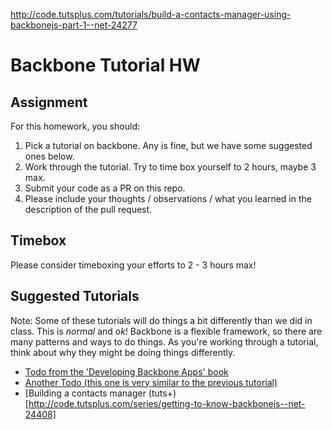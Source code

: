 http://code.tutsplus.com/tutorials/build-a-contacts-manager-using-backbonejs-part-1--net-24277

# Backbone Tutorial HW

## Assignment

For this homework, you should:

1. Pick a tutorial on backbone. Any is fine, but we have some suggested ones below.
2. Work through the tutorial. Try to time box yourself to 2 hours, maybe 3 max.
3. Submit your code as a PR on this repo.
4. Please include your thoughts / observations / what you learned in the description of the pull request.


## Timebox

Please consider timeboxing your efforts to 2 - 3 hours max!

## Suggested Tutorials

Note: Some of these tutorials will do things a bit differently than we did in class. This is *normal* and *ok*! Backbone is a flexible framework, so there are many patterns and ways to do things. As you're working through a tutorial, think about why they might be doing things differently.

* [Todo from the 'Developing Backbone Apps' book](http://addyosmani.github.io/backbone-fundamentals/#exercise-1-todos---your-first-backbone.js-app)
* [Another Todo (this one is very similar to the previous tutorial)](http://adrianmejia.com/blog/2012/09/11/backbone-dot-js-for-absolute-beginners-getting-started/)
* [Building a contacts manager (tuts+)[http://code.tutsplus.com/series/getting-to-know-backbonejs--net-24408]
